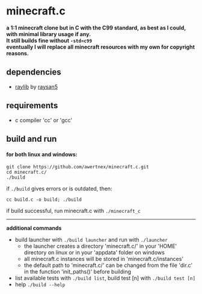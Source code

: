 # minecraft.c
**a 1:1 minecraft clone but in C with the C99 standard, as best as I could, with minimal library usage if any.\
It still builds fine without `-std=c99`\
eventually I will replace all minecraft resources with my own for copyright reasons.**

## dependencies
- [raylib](https://github.com/raysan5/raylib) by [raysan5](https://github.com/raysan5)

## requirements
- c compiler 'cc' or 'gcc'

## build and run
#### for both linux and windows:
```
git clone https://github.com/awertnex/minecraft.c.git
cd minecraft.c/
./build
```
if `./build` gives errors or is outdated, then:
```
cc build.c -o build; ./build
```
if build successful, run minecraft.c with `./minecraft_c`

- - - -
**additional commands**
- build launcher with `./build launcher` and run with `./launcher`
    - the launcher creates a directory 'minecraft.c/' in your 'HOME' directory on linux or in your 'appdata' folder on windows
    - all minecraft.c instances will be stored in 'minecraft.c/instances'
    - the default path to 'minecraft.c/' can be changed from the file 'dir.c' in the function 'init_paths()' before building
- list available tests with `./build list`, build test [n] with `./build test [n]`
- help `./build --help`
